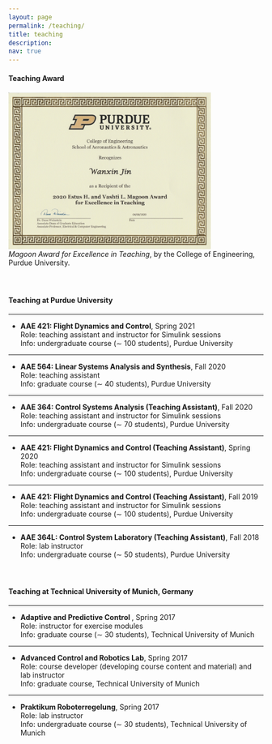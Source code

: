```yaml
---
layout: page
permalink: /teaching/
title: teaching 
description:
nav: true
---
```




#### **Teaching Award**

<p style="margin-bottom:0.5cm; margin-left: 0.5cm"> </p>

<img src="/collections/teaching/teaching_award.png"  width="400"  align="center" hspace="0" vspace=0 /> <br/>
*Magoon Award for Excellence in Teaching*, by the College of Engineering, Purdue University. 

<p style="margin-bottom:1.5cm; margin-left: 0.5cm"> </p>

#### **Teaching at Purdue University**
<p style="margin-bottom:0.5cm; margin-left: 0.5cm"> </p>

---
- <b>AAE 421: Flight Dynamics and Control</b>, Spring 2021  <br/>
 Role: teaching assistant and instructor for Simulink sessions <br/>
 Info: undergraduate course (∼ 100 students), Purdue University <br/>

---
- <b>AAE 564: Linear Systems Analysis and Synthesis</b>,  Fall 2020   <br/>
Role: teaching assistant<br/>
Info: graduate course (∼ 40 students), Purdue University<br/>

---
- <b>AAE 364: Control Systems Analysis (Teaching Assistant)</b>, Fall 2020   <br/>
Role: teaching assistant and instructor for Simulink sessions<br/>
Info: undergraduate course (∼ 70 students), Purdue University<br/>

---
- <b>AAE 421: Flight Dynamics and Control (Teaching Assistant)</b>, Spring 2020  <br/>
Role: teaching assistant and instructor for Simulink sessions<br/>
Info: undergraduate course (∼ 100 students), Purdue University<br/>

---
- <b>AAE 421: Flight Dynamics and Control (Teaching Assistant)</b>, Fall 2019  <br/>
Role: teaching assistant and instructor for Simulink sessions <br/>
Info: undergraduate course (∼ 100 students), Purdue University <br/>

---
- <b>AAE 364L: Control System Laboratory (Teaching Assistant)</b>, Fall 2018  <br/>
Role: lab instructor <br/>
Info: undergraduate course (∼ 50 students), Purdue University<br/>

<p style="margin-bottom:1.5cm; margin-left: 0.5cm"> </p>


#### **Teaching at Technical University of Munich, Germany**

<p style="margin-bottom:0.5cm; margin-left: 0.5cm"> </p>

---
- <b>Adaptive and Predictive Control </b>, Spring 2017 <br/>
Role: instructor for exercise modules <br/>
Info: graduate course (∼ 30 students), Technical University of Munich<br/>

---
- <b>Advanced Control and Robotics Lab</b>, Spring 2017<br/>
Role: course developer (developing course content and material) and lab instructor<br/>
Info: graduate course, Technical University of Munich<br/>

---
- <b>Praktikum Roboterregelung</b>, Spring 2017<br/>
Role: lab instructor <br/>
Info: undergraduate course (∼ 30 students), Technical University of Munich <br/>



<p style="margin-bottom:1.5cm; margin-left: 0.5cm"> </p>







